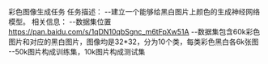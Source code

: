 彩色图像生成任务
          任务描述：
            --建立一个能够给黑白图片上颜色的生成神经网络模型。
          相关信息：
            --数据集位置 https://pan.baidu.com/s/1qDN10qbSgnc_m6tFpXw51A
            --数据集包含60k彩色图片和对应的黑白图片，图像均是32*32，分为10个类，每类彩色黑白各6k张图
           --50k图片构成训练集，10k图片构成测试集